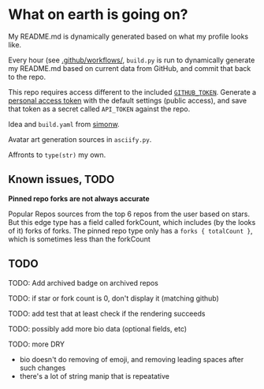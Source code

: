 # What on earth is going on? 

My README.md is dynamically generated based on what my profile looks like. 

Every hour (see [.github/workflows/](.github/workflows), `build.py` is run to
dynamically generate my README.md based on current data from GitHub, and commit
that back to the repo. 

This repo requires access different to the included
[`GITHUB_TOKEN`](https://docs.github.com/en/actions/configuring-and-managing-workflows/authenticating-with-the-github_token#about-the-github_token-secret).
Generate a [personal access
token](https://docs.github.com/en/github/authenticating-to-github/creating-a-personal-access-token)
with the default settings (public access), and save that token as a secret
called `API_TOKEN` against the repo. 

Idea and `build.yaml` from [simonw](https://github.com/simonw). 

Avatar art generation sources in `asciify.py`.

Affronts to `type(str)` my own. 

## Known issues, TODO

**Pinned repo forks are not always accurate**

Popular Repos sources from the top 6 repos from the user based on stars. But this edge type
has a field called forkCount, which includes (by the looks of it) forks of forks. The pinned 
repo type only has a `forks { totalCount }`, which is sometimes less than the forkCount

## TODO

TODO: Add archived badge on archived repos

TODO: if star or fork count is 0, don't display it (matching github)

TODO: add test that at least check if the rendering succeeds 

TODO: possibly add more bio data (optional fields, etc)

TODO: more DRY
 
 - bio doesn't do removing of emoji, and removing leading spaces after such changes
 - there's a lot of string manip that is repeatative



